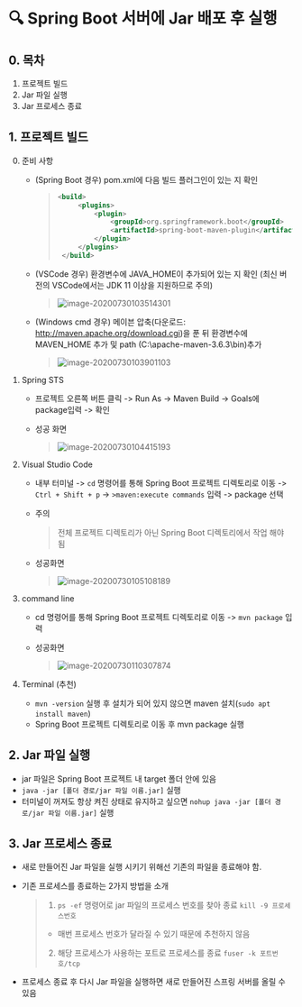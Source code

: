 # &#128269; Spring Boot 서버에 Jar 배포 후 실행



## 0. 목차

1. 프로젝트 빌드
2. Jar 파일 실행
3. Jar 프로세스 종료



## 1.  프로젝트 빌드

0. 준비 사항

   * (Spring Boot 경우) pom.xml에 다음 빌드 플러그인이 있는 지 확인

     > ```xml
     > <build>
     > 		<plugins>
     > 			<plugin>
     > 				<groupId>org.springframework.boot</groupId>
     > 				<artifactId>spring-boot-maven-plugin</artifactId>
     > 			</plugin>
     > 		</plugins>
     > 	</build>
     > ```

   * (VSCode 경우) 환경변수에 JAVA_HOME이 추가되어 있는 지 확인 (최신 버전의 VSCode에서는 JDK 11 이상을 지원하므로 주의)

     > ![image-20200730103514301](C:\Users\multicampus\AppData\Roaming\Typora\typora-user-images\image-20200730103514301.png)

   * (Windows cmd 경우)  메이븐 압축(다운로드: http://maven.apache.org/download.cgi)을 푼 뒤 환경변수에 MAVEN_HOME 추가 및 path (C:\apache-maven-3.6.3\bin)추가

     > ![image-20200730103901103](C:\Users\multicampus\AppData\Roaming\Typora\typora-user-images\image-20200730103901103.png)

   

1. Spring STS

   * 프로젝트 오른쪽 버튼 클릭 -> Run As -> Maven Build -> Goals에 package입력 -> 확인

   * 성공 화면

     > ![image-20200730104415193](C:\Users\multicampus\AppData\Roaming\Typora\typora-user-images\image-20200730104415193.png)

2. Visual Studio Code

   * 내부 터미널 ->  `cd` 명령어를 통해 Spring Boot 프로젝트 디렉토리로 이동 -> `Ctrl + Shift + p`  -> `>maven:execute commands` 입력 -> package 선택

   * 주의

     > 전체 프로젝트 디렉토리가 아닌 Spring Boot 디렉토리에서 작업 해야 됨

   * 성공화면

     > ![image-20200730105108189](C:\Users\multicampus\AppData\Roaming\Typora\typora-user-images\image-20200730105108189.png)

3. command line

   * cd 명령어를 통해 Spring Boot 프로젝트 디렉토리로 이동 -> `mvn package` 입력

   * 성공화면

     > ![image-20200730110307874](C:\Users\multicampus\AppData\Roaming\Typora\typora-user-images\image-20200730110307874.png)

4. Terminal (추천)
   * `mvn -version` 실행 후 설치가 되어 있지 않으면 maven 설치(`sudo apt install maven`)
   * Spring Boot 프로젝트 디렉토리로 이동 후 mvn package 실행





## 2. Jar 파일 실행

* jar 파일은 Spring Boot 프로젝트 내 target 폴더 안에 있음
* `java -jar [폴더 경로/jar 파일 이름.jar]` 실행
* 터미널이 꺼져도 항상 켜진 상태로 유지하고 싶으면 `nohup java -jar [폴더 경로/jar 파일 이름.jar]` 실행





## 3. Jar 프로세스 종료

* 새로 만들어진 Jar 파일을 실행 시키기 위해선 기존의 파일을 종료해야 함.

* 기존 프로세스를 종료하는 2가지 방법을 소개

     >1. `ps -ef` 명령어로 jar 파일의 프로세스 번호를 찾아 종료 `kill -9 프로세스번호`
     >   * 매번 프로세스 번호가 달라질 수 있기 때문에 추천하지 않음
     >2. 해당 프로세스가 사용하는 포트로 프로세스를 종료 `fuser -k 포트번호/tcp`

* 프로세스 종료 후 다시 Jar 파일을 실행하면 새로 만들어진 스프링 서버를 올릴 수 있음